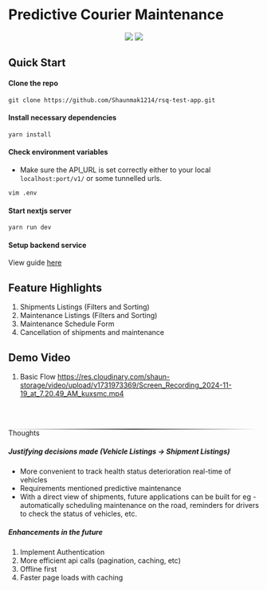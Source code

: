 # Predictive Courier Maintenance

<p align="center">
    <img src="https://res.cloudinary.com/shaun-storage/image/upload/v1731973368/Image_19-11-2024_at_7.37_AM_cxc0xl.jpg">
    <img src="https://res.cloudinary.com/shaun-storage/image/upload/v1731973367/Image_19-11-2024_at_7.37_AM_1_kdl4fz.jpg">
</p>

## Quick Start

#### Clone the repo

`git clone https://github.com/Shaunmak1214/rsq-test-app.git`

#### Install necessary dependencies

`yarn install`

#### Check environment variables

- Make sure the API_URL is set correctly either to your local `localhost:port/v1/` or some tunnelled urls.

`vim .env`

#### Start nextjs server

`yarn run dev`

#### Setup backend service

View guide [here](https://github.com/Shaunmak1214/rsq-test-api#readme)

## Feature Highlights

1. Shipments Listings (Filters and Sorting)
2. Maintenance Listings (Filters and Sorting)
3. Maintenance Schedule Form
4. Cancellation of shipments and maintenance

## Demo Video

1. Basic Flow
   https://res.cloudinary.com/shaun-storage/video/upload/v1731973369/Screen_Recording_2024-11-19_at_7.20.49_AM_kuxsmc.mp4

<br></br>

<div style="height: 2px; width: 100%; background-image: linear-gradient(to right, rgba(0, 0, 0, 0), rgba(0, 0, 0, 0.75), rgba(0, 0, 0, 0));></div>

<br></br>

#### Thoughts

##### Justifying decisions made <b> (Vehicle Listings -> Shipment Listings)</b>

- More convenient to track health status deterioration real-time of vehicles
- Requirements mentioned predictive maintenance
- With a direct view of shipments, future applications can be built for eg - automatically scheduling maintenance on the road, reminders for drivers to check the status of vehicles, etc.

##### Enhancements in the future

1. Implement Authentication
2. More efficient api calls (pagination, caching, etc)
3. Offline first
4. Faster page loads with caching
